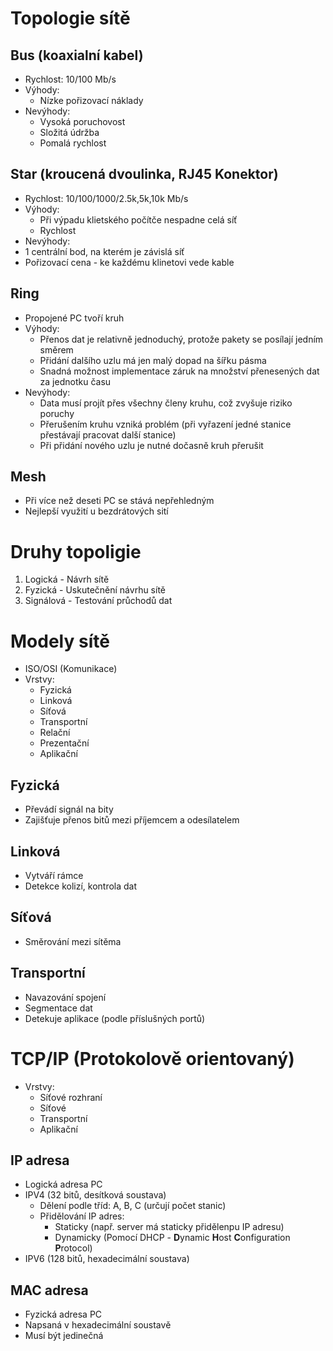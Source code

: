 # Topologie sítě
## Bus (koaxialní kabel)
* Rychlost: 10/100 Mb/s
* Výhody: 
  * Nízke pořizovací náklady
* Nevýhody: 
  * Vysoká poruchovost
  * Složitá údržba
  * Pomalá rychlost
## Star (kroucená dvoulinka, RJ45 Konektor)
* Rychlost: 10/100/1000/2.5k,5k,10k Mb/s
* Výhody: 
  * Při výpadu klietského počítče nespadne celá síť
  * Rychlost
* Nevýhody: 
 * 1 centrální bod, na kterém je závislá síť
 * Pořizovací cena - ke každému klinetovi vede kable
## Ring
* Propojené PC tvoří kruh
* Výhody: 
  * Přenos dat je relativně jednoduchý, protože pakety se posílají jedním směrem
  * Přidání dalšího uzlu má jen malý dopad na šířku pásma
  * Snadná možnost implementace záruk na množství přenesených dat za jednotku času
* Nevýhody: 
  * Data musí projít přes všechny členy kruhu, což zvyšuje riziko poruchy
  * Přerušením kruhu vzniká problém (při vyřazení jedné stanice přestávají pracovat další stanice)
  * Při přidání nového uzlu je nutné dočasně kruh přerušit
## Mesh
* Při více než deseti PC se stává nepřehledným
* Nejlepší využití u bezdrátových sití

# Druhy topoligie
1. Logická - Návrh sítě
2. Fyzická - Uskutečnění návrhu sítě
3. Signálová - Testování průchodů dat

# Modely sítě
* ISO/OSI (Komunikace)
* Vrstvy: 
  * Fyzická
  * Linková
  * Síťová
  * Transportní
  * Relační
  * Prezentační
  * Aplikační
## Fyzická
* Převádí signál na bity
* Zajišťuje přenos bitů mezi příjemcem a odesílatelem
## Linková
* Vytváří rámce
* Detekce kolizí, kontrola dat
## Síťová
* Směrování mezi sítěma
## Transportní
* Navazování spojení
* Segmentace dat
* Detekuje aplikace (podle příslušných portů)

# TCP/IP (Protokolově orientovaný)
* Vrstvy: 
  * Síťové rozhraní
  * Síťové
  * Transportní
  * Aplikační
## IP adresa
* Logická adresa PC
* IPV4 (32 bitů, desítková soustava)
  * Dělení podle tříd: A, B, C (určují počet stanic)
  * Přidělování IP adres: 
    * Staticky (např. server má staticky přidělenpu IP adresu)
    * Dynamicky (Pomocí DHCP - **D**ynamic **H**ost **C**onfiguration **P**rotocol)
* IPV6 (128 bitů, hexadecimální soustava)
## MAC adresa
* Fyzická adresa PC
* Napsaná v hexadecimální soustavě
* Musí být jedinečná
